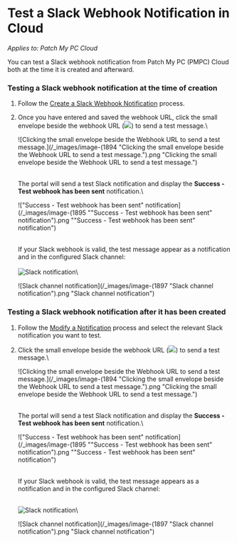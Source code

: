 # Test a Slack Webhook Notification in Cloud

_Applies to: Patch My PC Cloud_

You can test a Slack webhook notification from Patch My PC (PMPC) Cloud both at the time it is created and afterward.

### Testing a Slack webhook notification at the time of creation

1. Follow the [Create a Slack Webhook Notification](../create-a-slack-webhook-notification-in-cloud.md) process.
2.  Once you have entered and saved the webhook URL, click the small envelope beside the webhook URL (![](/_images/image-(1900).png>)) to send a test message.\


    ![Clicking the small envelope beside the Webhook URL to send a test message.](/_images/image-(1894 "Clicking the small envelope beside the Webhook URL to send a test message.").png "Clicking the small envelope beside the Webhook URL to send a test message.")

    \
    The portal will send a test Slack notification and display the **Success - Test webhook has been sent** notification.\


    !["Success - Test webhook has been sent" notification](/_images/image-(1895 "\"Success - Test webhook has been sent\" notification").png "&#x22;Success - Test webhook has been sent&#x22; notification")

    \
    If your Slack webhook is valid, the test message appear as a notification and in the configured Slack channel:\
    \
    ![Slack notification](/_images/image-(1896).png>)\


    ![Slack channel notification](/_images/image-(1897 "Slack channel notification").png "Slack channel notification")

### Testing a Slack webhook notification after it has been created

1. Follow the [Modify a Notification](../modify-a-cloud-notification.md) process and select the relevant Slack notification you want to test.
2.  Click the small envelope beside the webhook URL (![](/_images/image-(1900).png>)) to send a test message.\


    ![Clicking the small envelope beside the Webhook URL to send a test message.](/_images/image-(1894 "Clicking the small envelope beside the Webhook URL to send a test message.").png "Clicking the small envelope beside the Webhook URL to send a test message.")

    \
    The portal will send a test Slack notification and display the **Success - Test webhook has been sent** notification.\


    !["Success - Test webhook has been sent" notification](/_images/image-(1895 "\"Success - Test webhook has been sent\" notification").png "&#x22;Success - Test webhook has been sent&#x22; notification")

    \
    If your Slack webhook is valid, the test message appears as a notification and in the configured Slack channel:

    \
    ![Slack notification](/_images/image-(1896).png>)\


    ![Slack channel notification](/_images/image-(1897 "Slack channel notification").png "Slack channel notification")